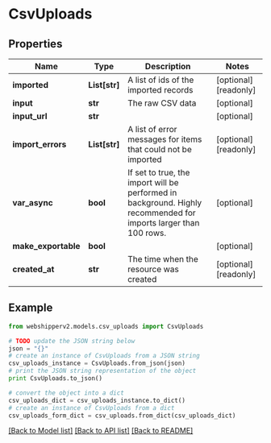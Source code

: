 # CsvUploads


## Properties
Name | Type | Description | Notes
------------ | ------------- | ------------- | -------------
**imported** | **List[str]** | A list of ids of the imported records | [optional] [readonly] 
**input** | **str** | The raw CSV data | [optional] 
**input_url** | **str** |  | [optional] 
**import_errors** | **List[str]** | A list of error messages for items that could not be imported | [optional] [readonly] 
**var_async** | **bool** | If set to true, the import will be performed in background. Highly recommended for imports larger than 100 rows. | [optional] 
**make_exportable** | **bool** |  | [optional] 
**created_at** | **str** | The time when the resource was created | [optional] [readonly] 

## Example

```python
from webshipperv2.models.csv_uploads import CsvUploads

# TODO update the JSON string below
json = "{}"
# create an instance of CsvUploads from a JSON string
csv_uploads_instance = CsvUploads.from_json(json)
# print the JSON string representation of the object
print CsvUploads.to_json()

# convert the object into a dict
csv_uploads_dict = csv_uploads_instance.to_dict()
# create an instance of CsvUploads from a dict
csv_uploads_form_dict = csv_uploads.from_dict(csv_uploads_dict)
```
[[Back to Model list]](../README.md#documentation-for-models) [[Back to API list]](../README.md#documentation-for-api-endpoints) [[Back to README]](../README.md)


